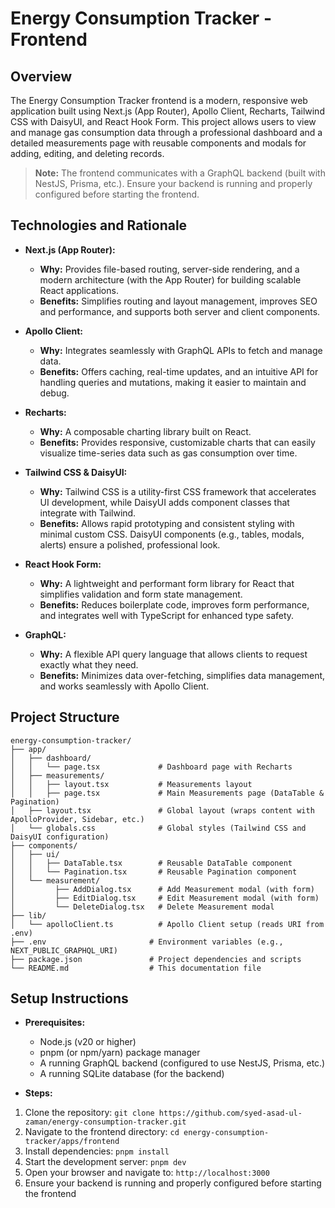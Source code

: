 # Energy Consumption Tracker - Frontend

## Overview

The Energy Consumption Tracker frontend is a modern, responsive web application built using Next.js (App Router), Apollo Client, Recharts, Tailwind CSS with DaisyUI, and React Hook Form. This project allows users to view and manage gas consumption data through a professional dashboard and a detailed measurements page with reusable components and modals for adding, editing, and deleting records.

> **Note:**
> The frontend communicates with a GraphQL backend (built with NestJS, Prisma, etc.). Ensure your backend is running and properly configured before starting the frontend.

## Technologies and Rationale

- **Next.js (App Router):**
  - **Why:** Provides file-based routing, server-side rendering, and a modern architecture (with the App Router) for building scalable React applications.
  - **Benefits:** Simplifies routing and layout management, improves SEO and performance, and supports both server and client components.

- **Apollo Client:**
  - **Why:** Integrates seamlessly with GraphQL APIs to fetch and manage data.
  - **Benefits:** Offers caching, real-time updates, and an intuitive API for handling queries and mutations, making it easier to maintain and debug.

- **Recharts:**
  - **Why:** A composable charting library built on React.
  - **Benefits:** Provides responsive, customizable charts that can easily visualize time-series data such as gas consumption over time.

- **Tailwind CSS & DaisyUI:**
  - **Why:** Tailwind CSS is a utility-first CSS framework that accelerates UI development, while DaisyUI adds component classes that integrate with Tailwind.
  - **Benefits:** Allows rapid prototyping and consistent styling with minimal custom CSS. DaisyUI components (e.g., tables, modals, alerts) ensure a polished, professional look.

- **React Hook Form:**
  - **Why:** A lightweight and performant form library for React that simplifies validation and form state management.
  - **Benefits:** Reduces boilerplate code, improves form performance, and integrates well with TypeScript for enhanced type safety.

- **GraphQL:**
  - **Why:** A flexible API query language that allows clients to request exactly what they need.
  - **Benefits:** Minimizes data over-fetching, simplifies data management, and works seamlessly with Apollo Client.

## Project Structure

```plaintext
energy-consumption-tracker/
├── app/
│   ├── dashboard/
│   │   └── page.tsx             # Dashboard page with Recharts
│   ├── measurements/
│   │   ├── layout.tsx           # Measurements layout
│   │   ├── page.tsx             # Main Measurements page (DataTable & Pagination)
│   ├── layout.tsx               # Global layout (wraps content with ApolloProvider, Sidebar, etc.)
│   └── globals.css              # Global styles (Tailwind CSS and DaisyUI configuration)
├── components/
│   ├── ui/
│   │   ├── DataTable.tsx        # Reusable DataTable component
│   │   └── Pagination.tsx       # Reusable Pagination component
│   └── measurement/
│         ├── AddDialog.tsx      # Add Measurement modal (with form)
│         ├── EditDialog.tsx     # Edit Measurement modal (with form)
│         └── DeleteDialog.tsx   # Delete Measurement modal
├── lib/
│   └── apolloClient.ts          # Apollo Client setup (reads URI from .env)
├── .env                       # Environment variables (e.g., NEXT_PUBLIC_GRAPHQL_URI)
├── package.json               # Project dependencies and scripts
└── README.md                  # This documentation file
```

## Setup Instructions

- **Prerequisites:**
  - Node.js (v20 or higher)
  - pnpm (or npm/yarn) package manager
  - A running GraphQL backend (configured to use NestJS, Prisma, etc.)
  - A running SQLite database (for the backend)

- **Steps:**

1. Clone the repository: `git clone https://github.com/syed-asad-ul-zaman/energy-consumption-tracker.git`
2. Navigate to the frontend directory: `cd energy-consumption-tracker/apps/frontend`
3. Install dependencies: `pnpm install`
4. Start the development server: `pnpm dev`
5. Open your browser and navigate to: `http://localhost:3000`
6. Ensure your backend is running and properly configured before starting the frontend